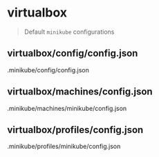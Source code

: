 # virtualbox

> Default `minikube` configurations

## virtualbox/config/config.json

.minikube/config/config.json

## virtualbox/machines/config.json

.minikube/machines/minikube/config.json

## virtualbox/profiles/config.json

.minikube/profiles/minikube/config.json
